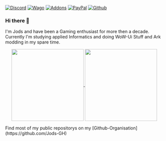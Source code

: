 [![Discord][SVG-Discord]][Discord]
[![Wago][SVG-Wago]][Wago]
[![Addons][SVG-Addons]][Addons]
[![PayPal][SVG-PayPal]][PayPal]
[![Github][SVG-Github]][Github]

### Hi there 👋

I'm Jods and have been a Gaming enthusiast for more then a decade. Currently I'm studying applied Informatics and doing WoW-Ui Stuff and Ark modding in my spare time. 

<p align="center">
  <a href="Github Stats">
    <img height=230 align="center" src="https://github-readme-stats-sigma-five.vercel.app/api?username=sommos&show_icons=true&bg_color=30,e96443,904e95&title_color=fff&text_color=fff&rank_icon=github&include_all_commits=true" />
  </a>
  <a href="Top Languages">
    <img height=230 align="center" src="https://github-readme-stats-sigma-five.vercel.app/api?username=Jodsderechte&show_icons=true&bg_color=30,e96443,904e95&title_color=fff&text_color=fff&rank_icon=github&include_all_commits=true" />
  </a>
</p>
Find most of my public repositorys on my [Github-Organisation](https://github.com/Jods-GH)

[//]: # (Links)

[Discord]: https://discord.com/invite/v3gYmYamGJ (Join the Discord)
[PayPal]: https://www.paypal.com/donate/?hosted_button_id=PSQ4D3HXNZKMG (Donate via PayPal)
[Wago]: https://wago.io/p/Jodsderechte (Check out my Weakauras)
[Addons]: https://www.curseforge.com/members/jods/projects (Check out my Addons and Mods)
[Github]: https://github.com/Jods-GH (The Github Org i use to host public Repositories)

[//]: # (Images)
[SVG-Github]: https://img.shields.io/badge/GitHub-100000?logo=github&logoColor=white
[SVG-Discord]: https://img.shields.io/badge/Discord-7289da?logo=discord&logoColor=fff&style=flat-square
[SVG-PayPal]: https://custom-icon-badges.demolab.com/badge/-PayPal-lightgrey?style=flat-square&logo=paypal&color=007CB1
[SVG-Wago]: https://custom-icon-badges.demolab.com/badge/-WeakAuras-lightgrey?style=flat-square&logo=weakauras&color=22283D
[SVG-Addons]: https://custom-icon-badges.demolab.com/badge/-Addons&Mods-lightgrey?style=flat-square&logo=addons&color=ff5c19 
